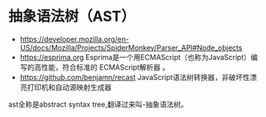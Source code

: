 # 抽象语法树（AST）

* https://developer.mozilla.org/en-US/docs/Mozilla/Projects/SpiderMonkey/Parser_API#Node_objects
* https://esprima.org Esprima是一个用ECMAScript（也称为JavaScript）编写的高性能，符合标准的 ECMAScript解析器 。
* https://github.com/benjamn/recast JavaScript语法树转换器，非破坏性漂亮打印机和自动源映射生成器

ast全称是abstract syntax tree,翻译过来叫-抽象语法树。